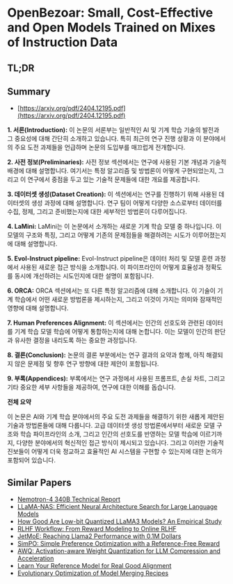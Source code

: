 # OpenBezoar: Small, Cost-Effective and Open Models Trained on Mixes of Instruction Data
## TL;DR
## Summary
- [https://arxiv.org/pdf/2404.12195.pdf](https://arxiv.org/pdf/2404.12195.pdf)

**1. 서론(Introduction):**
이 논문의 서론부는 일반적인 AI 및 기계 학습 기술의 발전과 그 중요성에 대해 간단히 소개하고 있습니다. 특히 최근의 연구 진행 상황과 이 분야에서의 주요 도전 과제들을 언급하며 논문의 도입부를 매끄럽게 전개합니다.

**2. 사전 정보(Preliminaries):**
사전 정보 섹션에서는 연구에 사용된 기본 개념과 기술적 배경에 대해 설명합니다. 여기서는 특정 알고리즘 및 방법론이 어떻게 구현되었는지, 그리고 이 연구에서 중점을 두고 있는 기술적 문제들에 대한 개요를 제공합니다.

**3. 데이터셋 생성(Dataset Creation):**
이 섹션에서는 연구를 진행하기 위해 사용된 데이터셋의 생성 과정에 대해 설명합니다. 연구 팀이 어떻게 다양한 소스로부터 데이터를 수집, 정제, 그리고 준비했는지에 대한 세부적인 방법론이 다루어집니다.

**4. LaMini:**
LaMini는 이 논문에서 소개하는 새로운 기계 학습 모델 중 하나입니다. 이 모델의 구조와 특징, 그리고 어떻게 기존의 문제점들을 해결하려는 시도가 이루어졌는지에 대해 설명합니다.

**5. Evol-Instruct pipeline:**
Evol-Instruct pipeline은 데이터 처리 및 모델 훈련 과정에서 사용된 새로운 접근 방식을 소개합니다. 이 파이프라인이 어떻게 효율성과 정확도를 동시에 개선하려는 시도인지에 대한 설명이 포함됩니다.

**6. ORCA:**
ORCA 섹션에서는 또 다른 특정 알고리즘에 대해 소개합니다. 이 기술이 기계 학습에서 어떤 새로운 방법론을 제시하는지, 그리고 이것이 가지는 의미와 잠재적인 영향에 대해 설명합니다.

**7. Human Preferences Alignment:**
이 섹션에서는 인간의 선호도와 관련된 데이터를 기계 학습 모델 학습에 어떻게 통합하는지에 대해 논합니다. 이는 모델이 인간의 판단과 유사한 결정을 내리도록 하는 중요한 과정입니다.

**8. 결론(Conclusion):**
논문의 결론 부분에서는 연구 결과의 요약과 함께, 아직 해결되지 않은 문제점 및 향후 연구 방향에 대한 제안이 포함됩니다.

**9. 부록(Appendices):**
부록에서는 연구 과정에서 사용된 프롬프트, 손실 차트, 그리고 기타 중요한 세부 사항들을 제공하여, 연구에 대한 이해를 돕습니다.

**전체 요약**


이 논문은 AI와 기계 학습 분야에서의 주요 도전 과제들을 해결하기 위한 새롭게 제안된 기술과 방법론들에 대해 다룹니다. 고급 데이터셋 생성 방법론에서부터 새로운 모델 구조와 학습 파이프라인의 소개, 그리고 인간의 선호도를 반영하는 모델 학습에 이르기까지, 다양한 분야에서의 혁신적인 접근 방식이 제시되고 있습니다. 그리고 이러한 기술적 진보들이 어떻게 더욱 정교하고 효율적인 AI 시스템을 구현할 수 있는지에 대한 논의가 포함되어 있습니다. 


## Similar Papers
- [Nemotron-4 340B Technical Report](2406.11704.md)
- [LLaMA-NAS: Efficient Neural Architecture Search for Large Language Models](2405.18377.md)
- [How Good Are Low-bit Quantized LLaMA3 Models? An Empirical Study](2404.14047.md)
- [RLHF Workflow: From Reward Modeling to Online RLHF](2405.07863.md)
- [JetMoE: Reaching Llama2 Performance with 0.1M Dollars](2404.07413.md)
- [SimPO: Simple Preference Optimization with a Reference-Free Reward](2405.14734.md)
- [AWQ: Activation-aware Weight Quantization for LLM Compression and Acceleration](2306.00978.md)
- [Learn Your Reference Model for Real Good Alignment](2404.09656.md)
- [Evolutionary Optimization of Model Merging Recipes](2403.13187.md)
